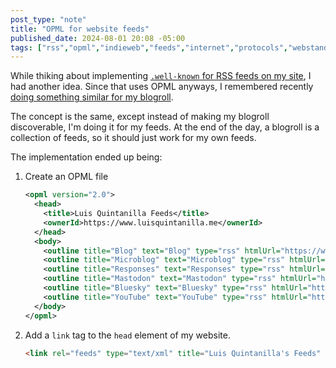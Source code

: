 ```yaml
---
post_type: "note"
title: "OPML for website feeds"
published_date: 2024-08-01 20:08 -05:00
tags: ["rss","opml","indieweb","feeds","internet","protocols","webstandards","standards","web"]
---
```


While thiking about implementing [`.well-known` for RSS feeds on my site](/feed/well-known-feeds/), I had another idea. Since that uses OPML anyways, I remembered recently [doing something similar for my blogroll](/feed/blogroll-discovery-implemented/).

The concept is the same, except instead of making my blogroll discoverable, I'm doing it for my feeds. At the end of the day, a blogroll is a collection of feeds, so it should just work for my own feeds. 

The implementation ended up being:

1. Create an OPML file

	```xml
	<opml version="2.0">
	  <head>
		<title>Luis Quintanilla Feeds</title>
		<ownerId>https://www.luisquintanilla.me</ownerId>
	  </head>
	  <body>
		<outline title="Blog" text="Blog" type="rss" htmlUrl="https://www.lqdev.me/posts/1" xmlUrl="https://www.lqdev.me/blog.rss" />
		<outline title="Microblog" text="Microblog" type="rss" htmlUrl="https://www.lqdev.me/feed" xmlUrl="https://www.lqdev.me/microblog.rss" />
		<outline title="Responses" text="Responses" type="rss" htmlUrl="https://www.lqdev.me/feed/responses" xmlUrl="https://www.lqdev.me/responses.rss" />
		<outline title="Mastodon" text="Mastodon" type="rss" htmlUrl="https://www.lqdev.me/mastodon" xmlUrl="https://www.lqdev.me/mastodon.rss" />
		<outline title="Bluesky" text="Bluesky" type="rss" htmlUrl="https://www.lqdev.me/bluesky" xmlUrl="https://www.lqdev.me/bluesky.rss" />
		<outline title="YouTube" text="YouTube" type="rss" htmlUrl="https://www.lqdev.me/youtube" xmlUrl="https://www.lqdev.me/bluesky.rss" />
	  </body>
	</opml>
	```

1. Add a `link` tag to the `head` element of my website.

	```html
	<link rel="feeds" type="text/xml" title="Luis Quintanilla's Feeds" href="/feed/index.opml">
	```
